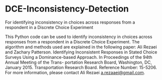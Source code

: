 # DCE-Inconsistency-Detection
For identifying inconsistency in choices across responses from a respondent in a Discrete Choice Experiment

This Python code can be used to identify inconsistency in choices across responses from a respondent in a Discrete Choice Experiment. The algorithm and methods used are explained in the following paper: Ali Rezaei and Zachary Patterson. Identifying Inconsistent Responses in Stated Choice Surveys Using a Dominance-based Approach. In Proceedings of the 94th Annual Meeting of the Trans- portation Research Board, Washington, DC, January 2015. Transportation Research Board. Reference Number: 15-5206. For more information, please contact Ali Rezaei a.rezaaei@gmail.com.
